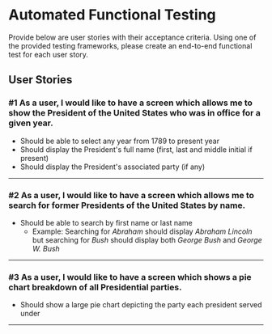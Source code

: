 # Automated Functional Testing

Provide below are user stories with their acceptance criteria. Using one of the provided testing frameworks, please create an end-to-end functional test for each user story.

## User Stories

### #1 As a user, I would like to have a screen which allows me to show the President of the United States who was in office for a given year.

- Should be able to select any year from 1789 to present year
- Should display the President's full name (first, last and middle initial if present)
- Should display the President's associated party (if any)

---

### #2 As a user, I would like to have a screen which allows me to search for former Presidents of the United States by name.

- Should be able to search by first name or last name
  - Example: Searching for *Abraham* should display *Abraham Lincoln* but searching for *Bush* should display both *George Bush* and *George W. Bush*

---

### #3 As a user, I would like to have a screen which shows a pie chart breakdown of all Presidential parties.

- Should show a large pie chart depicting the party each president served under

---
